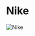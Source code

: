 # Nike

![Nike](https://upload.wikimedia.org/wikipedia/commons/thumb/a/a6/Logo_NIKE.svg/1200px-Logo_NIKE.svg.png)
